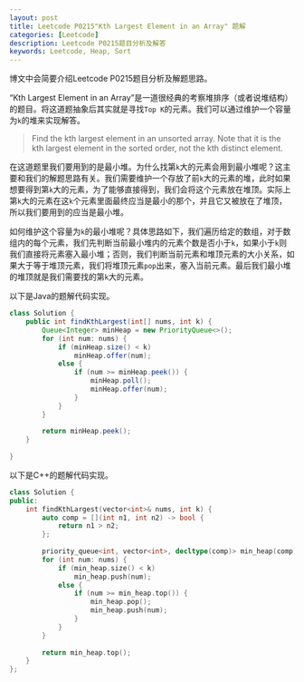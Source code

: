 ```yaml
---
layout: post
title: Leetcode P0215"Kth Largest Element in an Array" 题解
categories: [Leetcode]
description: Leetcode P0215题目分析及解答
keywords: Leetcode, Heap, Sort
---
```


博文中会简要介绍Leetcode P0215题目分析及解题思路。

“Kth Largest Element in an Array”是一道很经典的考察堆排序（或者说堆结构）的题目。将这道题抽象后其实就是寻找`Top K`的元素。我们可以通过维护一个容量为`k`的堆来实现解答。

> Find the kth largest element in an unsorted array. Note that it is the kth largest element in the sorted order, not the kth distinct element.

在这道题里我们要用到的是最小堆。为什么找第`k`大的元素会用到最小堆呢？这主要和我们的解题思路有关。我们需要维护一个存放了前`k`大的元素的堆，此时如果想要得到第`k`大的元素，为了能够直接得到，我们会将这个元素放在堆顶。实际上第`k`大的元素在这`k`个元素里面最终应当是最小的那个，并且它又被放在了堆顶，所以我们要用到的应当是最小堆。

如何维护这个容量为`k`的最小堆呢？具体思路如下，我们遍历给定的数组，对于数组内的每个元素，我们先判断当前最小堆内的元素个数是否小于`k`，如果小于`k`则我们直接将元素塞入最小堆；否则，我们判断当前元素和堆顶元素的大小关系，如果大于等于堆顶元素，我们将堆顶元素`pop`出来，塞入当前元素。最后我们最小堆的堆顶就是我们需要找的第`k`大的元素。

以下是Java的题解代码实现。
```java
class Solution {
    public int findKthLargest(int[] nums, int k) {
        Queue<Integer> minHeap = new PriorityQueue<>();
        for (int num: nums) {
            if (minHeap.size() < k)
                minHeap.offer(num);
            else {
                if (num >= minHeap.peek()) {
                    minHeap.poll();
                    minHeap.offer(num);
                }
            }
        }
        
        return minHeap.peek();
    }
    
}
```

以下是C++的题解代码实现。
```cpp
class Solution {
public:
    int findKthLargest(vector<int>& nums, int k) {
        auto comp = [](int n1, int n2) -> bool {
            return n1 > n2;
        };
        
        priority_queue<int, vector<int>, decltype(comp)> min_heap(comp);
        for (int num: nums) {
            if (min_heap.size() < k)
                min_heap.push(num);
            else {
                if (num >= min_heap.top()) {
                    min_heap.pop();
                    min_heap.push(num);
                }
            }
        }
        
        return min_heap.top();
    }
};
```